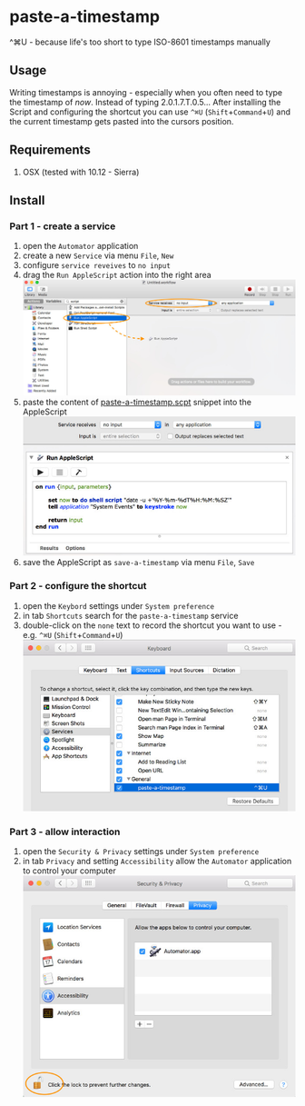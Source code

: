 # paste-a-timestamp
^⌘U - because life's too short to type ISO-8601 timestamps manually

## Usage

Writing timestamps is annoying - especially when you often need to type the timestamp of _now_. 
Instead of typing 2.0.1.7.T.0.5... After installing the Script and configuring the shortcut 
you can use `^⌘U` (`Shift`+`Command`+`U`) and the current timestamp gets pasted into the 
cursors position.

## Requirements

1. OSX (tested with 10.12 - Sierra) 

## Install

### Part 1 - create a service

1. open the `Automator` application
2. create a new `Service` via menu `File`, `New`
3. configure `service reveives` to `no input`
4. drag the `Run AppleScript` action into the right area<br> 
![automator-1](META-INF/automator-1.jpg)
5. paste the content of [paste-a-timestamp.scpt](paste-a-timestamp.scpt) snippet into the AppleScript<br>
![automator-2](META-INF/automator-2.jpg)
6. save the AppleScript as `save-a-timestamp` via menu `File`, `Save`

### Part 2 - configure the shortcut

1. open the `Keybord` settings under `System preference`
2. in tab `Shortcuts` search for the `paste-a-timestamp` service
3. double-click on the `none` text to record the shortcut you want to use - e.g. `^⌘U` (`Shift`+`Command`+`U`)<br>
![keyboard-1](META-INF/keyboard.jpg)

### Part 3 - allow interaction
 
1. open the `Security & Privacy` settings under `System preference`
2. in tab `Privacy` and setting `Accessibility` allow the `Automator` application to control your computer<br>
![keyboard-1](META-INF/privacy.jpg)